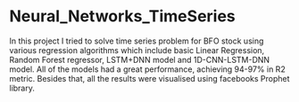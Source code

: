 # Neural_Networks_TimeSeries

In this project I tried to solve time series problem for BFO stock using various regression algorithms which include basic Linear Regression, Random Forest regressor, LSTM+DNN model and 1D-CNN-LSTM-DNN model. All of the models had a great performance, achieving 94-97% in R2 metric. Besides that, all the results were visualised using facebooks Prophet library.
